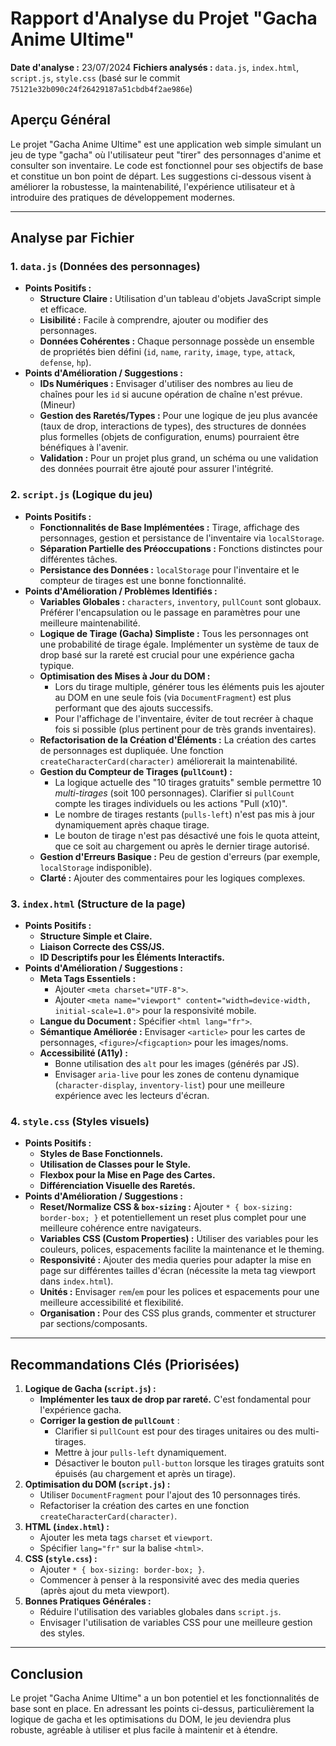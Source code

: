 # Rapport d'Analyse du Projet "Gacha Anime Ultime"

**Date d'analyse :** 23/07/2024
**Fichiers analysés :** `data.js`, `index.html`, `script.js`, `style.css` (basé sur le commit `75121e32b090c24f26429187a51cbdb4f2ae986e`)

## Aperçu Général

Le projet "Gacha Anime Ultime" est une application web simple simulant un jeu de type "gacha" où l'utilisateur peut "tirer" des personnages d'anime et consulter son inventaire. Le code est fonctionnel pour ses objectifs de base et constitue un bon point de départ. Les suggestions ci-dessous visent à améliorer la robustesse, la maintenabilité, l'expérience utilisateur et à introduire des pratiques de développement modernes.

---

## Analyse par Fichier

### 1. `data.js` (Données des personnages)

*   **Points Positifs :**
    *   **Structure Claire :** Utilisation d'un tableau d'objets JavaScript simple et efficace.
    *   **Lisibilité :** Facile à comprendre, ajouter ou modifier des personnages.
    *   **Données Cohérentes :** Chaque personnage possède un ensemble de propriétés bien défini (`id`, `name`, `rarity`, `image`, `type`, `attack`, `defense`, `hp`).
*   **Points d'Amélioration / Suggestions :**
    *   **IDs Numériques :** Envisager d'utiliser des nombres au lieu de chaînes pour les `id` si aucune opération de chaîne n'est prévue. (Mineur)
    *   **Gestion des Raretés/Types :** Pour une logique de jeu plus avancée (taux de drop, interactions de types), des structures de données plus formelles (objets de configuration, enums) pourraient être bénéfiques à l'avenir.
    *   **Validation :** Pour un projet plus grand, un schéma ou une validation des données pourrait être ajouté pour assurer l'intégrité.

### 2. `script.js` (Logique du jeu)

*   **Points Positifs :**
    *   **Fonctionnalités de Base Implémentées :** Tirage, affichage des personnages, gestion et persistance de l'inventaire via `localStorage`.
    *   **Séparation Partielle des Préoccupations :** Fonctions distinctes pour différentes tâches.
    *   **Persistance des Données :** `localStorage` pour l'inventaire et le compteur de tirages est une bonne fonctionnalité.
*   **Points d'Amélioration / Problèmes Identifiés :**
    *   **Variables Globales :** `characters`, `inventory`, `pullCount` sont globaux. Préférer l'encapsulation ou le passage en paramètres pour une meilleure maintenabilité.
    *   **Logique de Tirage (Gacha) Simpliste :** Tous les personnages ont une probabilité de tirage égale. Implémenter un système de taux de drop basé sur la rareté est crucial pour une expérience gacha typique.
    *   **Optimisation des Mises à Jour du DOM :**
        *   Lors du tirage multiple, générer tous les éléments puis les ajouter au DOM en une seule fois (via `DocumentFragment`) est plus performant que des ajouts successifs.
        *   Pour l'affichage de l'inventaire, éviter de tout recréer à chaque fois si possible (plus pertinent pour de très grands inventaires).
    *   **Refactorisation de la Création d'Éléments :** La création des cartes de personnages est dupliquée. Une fonction `createCharacterCard(character)` améliorerait la maintenabilité.
    *   **Gestion du Compteur de Tirages (`pullCount`) :**
        *   La logique actuelle des "10 tirages gratuits" semble permettre 10 *multi-tirages* (soit 100 personnages). Clarifier si `pullCount` compte les tirages individuels ou les actions "Pull (x10)".
        *   Le nombre de tirages restants (`pulls-left`) n'est pas mis à jour dynamiquement après chaque tirage.
        *   Le bouton de tirage n'est pas désactivé une fois le quota atteint, que ce soit au chargement ou après le dernier tirage autorisé.
    *   **Gestion d'Erreurs Basique :** Peu de gestion d'erreurs (par exemple, `localStorage` indisponible).
    *   **Clarté :** Ajouter des commentaires pour les logiques complexes.

### 3. `index.html` (Structure de la page)

*   **Points Positifs :**
    *   **Structure Simple et Claire.**
    *   **Liaison Correcte des CSS/JS.**
    *   **ID Descriptifs pour les Éléments Interactifs.**
*   **Points d'Amélioration / Suggestions :**
    *   **Meta Tags Essentiels :**
        *   Ajouter `<meta charset="UTF-8">`.
        *   Ajouter `<meta name="viewport" content="width=device-width, initial-scale=1.0">` pour la responsivité mobile.
    *   **Langue du Document :** Spécifier `<html lang="fr">`.
    *   **Sémantique Améliorée :** Envisager `<article>` pour les cartes de personnages, `<figure>`/`<figcaption>` pour les images/noms.
    *   **Accessibilité (A11y) :**
        *   Bonne utilisation des `alt` pour les images (générés par JS).
        *   Envisager `aria-live` pour les zones de contenu dynamique (`character-display`, `inventory-list`) pour une meilleure expérience avec les lecteurs d'écran.

### 4. `style.css` (Styles visuels)

*   **Points Positifs :**
    *   **Styles de Base Fonctionnels.**
    *   **Utilisation de Classes pour le Style.**
    *   **Flexbox pour la Mise en Page des Cartes.**
    *   **Différenciation Visuelle des Raretés.**
*   **Points d'Amélioration / Suggestions :**
    *   **Reset/Normalize CSS & `box-sizing` :** Ajouter `* { box-sizing: border-box; }` et potentiellement un reset plus complet pour une meilleure cohérence entre navigateurs.
    *   **Variables CSS (Custom Properties) :** Utiliser des variables pour les couleurs, polices, espacements facilite la maintenance et le theming.
    *   **Responsivité :** Ajouter des media queries pour adapter la mise en page sur différentes tailles d'écran (nécessite la meta tag viewport dans `index.html`).
    *   **Unités :** Envisager `rem`/`em` pour les polices et espacements pour une meilleure accessibilité et flexibilité.
    *   **Organisation :** Pour des CSS plus grands, commenter et structurer par sections/composants.

---

## Recommandations Clés (Priorisées)

1.  **Logique de Gacha (`script.js`) :**
    *   **Implémenter les taux de drop par rareté.** C'est fondamental pour l'expérience gacha.
    *   **Corriger la gestion de `pullCount`** :
        *   Clarifier si `pullCount` est pour des tirages unitaires ou des multi-tirages.
        *   Mettre à jour `pulls-left` dynamiquement.
        *   Désactiver le bouton `pull-button` lorsque les tirages gratuits sont épuisés (au chargement et après un tirage).
2.  **Optimisation du DOM (`script.js`) :**
    *   Utiliser `DocumentFragment` pour l'ajout des 10 personnages tirés.
    *   Refactoriser la création des cartes en une fonction `createCharacterCard(character)`.
3.  **HTML (`index.html`) :**
    *   Ajouter les meta tags `charset` et `viewport`.
    *   Spécifier `lang="fr"` sur la balise `<html>`.
4.  **CSS (`style.css`) :**
    *   Ajouter `* { box-sizing: border-box; }`.
    *   Commencer à penser à la responsivité avec des media queries (après ajout du meta viewport).
5.  **Bonnes Pratiques Générales :**
    *   Réduire l'utilisation des variables globales dans `script.js`.
    *   Envisager l'utilisation de variables CSS pour une meilleure gestion des styles.

---

## Conclusion

Le projet "Gacha Anime Ultime" a un bon potentiel et les fonctionnalités de base sont en place. En adressant les points ci-dessus, particulièrement la logique de gacha et les optimisations du DOM, le jeu deviendra plus robuste, agréable à utiliser et plus facile à maintenir et à étendre.
